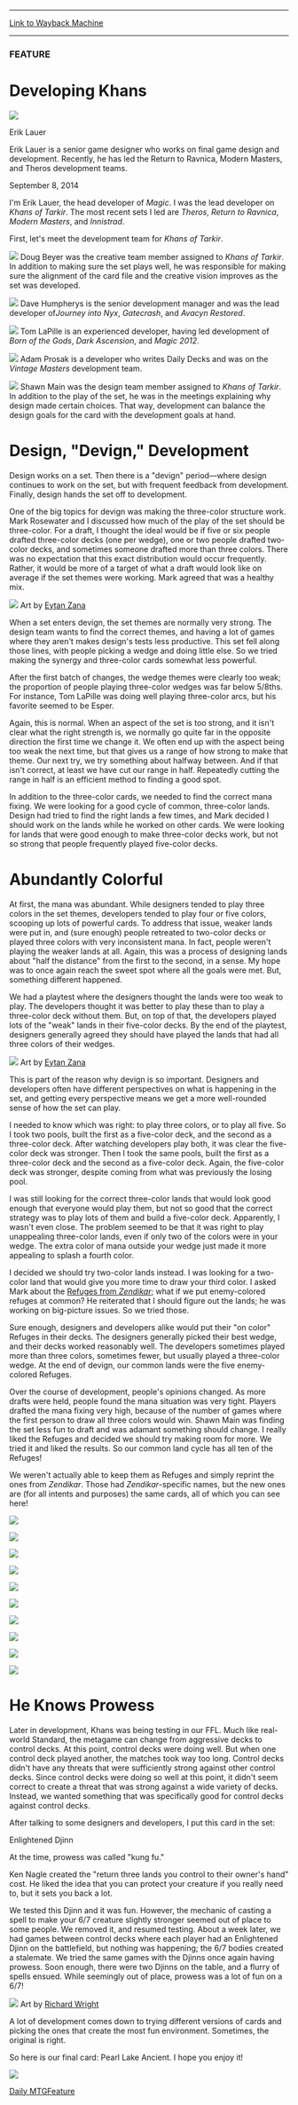 
---
[Link to Wayback Machine](https://web.archive.org/web/20140911031817/http://magic.wizards.com/en/articles/archive/feature/developing-khans-2014-09-08)

[_metadata_:description]:- "Developing the common land cycle and something for the control mirror in Khans of Tarkir."
[_metadata_:generator]:- "Drupal 7 (http://drupal.org)"
[_metadata_:publish_date]:- "2014-09-08"
[_metadata_:title]:- "Developing Khans"
[_metadata_:wayback_capture_timestamp]:- "2014-09-11 03:18:17+00:00"
[_metadata_:wayback_raw_url]:- "https://web.archive.org/web/20140911031817id_/http://magic.wizards.com/en/articles/archive/feature/developing-khans-2014-09-08"
[_metadata_:wayback_url]:- "http://magic.wizards.com/en/articles/archive/feature/developing-khans-2014-09-08"
---





### FEATURE


Developing Khans
================



![](https://media.magic.wizards.com/styles/auth_small/public/images/person/authorpic_eriklauer.jpg)

Erik Lauer

Erik Lauer is a senior game designer who works on final game design and development. Recently, he has led the Return to Ravnica, Modern Masters, and Theros development teams. 


September 8, 2014
 










I'm Erik Lauer, the head developer of *Magic*. I was the lead developer on *Khans of Tarkir*. The most recent sets I led are *Theros*, *Return to Ravnica*, *Modern Masters*, and *Innistrad*.


First, let's meet the development team for *Khans of Tarkir*.


![](https://media.wizards.com/images/magic/daily/features/2014/askl67dfue_beyer.jpg)
Doug Beyer was the creative team member assigned to *Khans of Tarkir*. In addition to making sure the set plays well, he was responsible for making sure the alignment of the card file and the creative vision improves as the set was developed.





![](https://media.wizards.com/images/magic/daily/features/2014/askl67dfue_humpherys.jpg)
Dave Humpherys is the senior development manager and was the lead developer of*Journey into Nyx*, *Gatecrash*, and *Avacyn Restored*.





![](https://media.wizards.com/images/magic/daily/features/2014/askl67dfue_lapille.jpg)
Tom LaPille is an experienced developer, having led development of *Born of the Gods*, *Dark Ascension*, and *Magic 2012*.





![](https://media.wizards.com/images/magic/daily/features/2014/askl67dfue_prozak.jpg)
Adam Prosak is a developer who writes Daily Decks and was on the *Vintage Masters* development team.





![](https://media.wizards.com/images/magic/daily/features/2014/askl67dfue_main.jpg)
Shawn Main was the design team member assigned to *Khans of Tarkir*. In addition to the play of the set, he was in the meetings explaining why design made certain choices. That way, development can balance the design goals for the card with the development goals at hand.





Design, "Devign," Development
=============================


Design works on a set. Then there is a "devign" period—where design continues to work on the set, but with frequent feedback from development. Finally, design hands the set off to development.


One of the big topics for devign was making the three-color structure work. Mark Rosewater and I discussed how much of the play of the set should be three-color. For a draft, I thought the ideal would be if five or six people drafted three-color decks (one per wedge), one or two people drafted two-color decks, and sometimes someone drafted more than three colors. There was no expectation that this exact distribution would occur frequently. Rather, it would be more of a target of what a draft would look like on average if the set themes were working. Mark agreed that was a healthy mix.


![](https://media.wizards.com/images/magic/daily/features/2014/cardart_jfkaeesdf.jpg)
Art by [Eytan Zana](http://gatherer.wizards.com/Pages/Search/Default.aspx?output=spoiler&method=visual&action=advanced&artist=[%22Eytan+Zana%22])


When a set enters devign, the set themes are normally very strong. The design team wants to find the correct themes, and having a lot of games where they aren't makes design's tests less productive. This set fell along those lines, with people picking a wedge and doing little else. So we tried making the synergy and three-color cards somewhat less powerful.


After the first batch of changes, the wedge themes were clearly too weak; the proportion of people playing three-color wedges was far below 5/8ths. For instance, Tom LaPille was doing well playing three-color arcs, but his favorite seemed to be Esper.


Again, this is normal. When an aspect of the set is too strong, and it isn't clear what the right strength is, we normally go quite far in the opposite direction the first time we change it. We often end up with the aspect being too weak the next time, but that gives us a range of how strong to make that theme. Our next try, we try something about halfway between. And if that isn't correct, at least we have cut our range in half. Repeatedly cutting the range in half is an efficient method to finding a good spot.


In addition to the three-color cards, we needed to find the correct mana fixing. We were looking for a good cycle of common, three-color lands. Design had tried to find the right lands a few times, and Mark decided I should work on the lands while he worked on other cards. We were looking for lands that were good enough to make three-color decks work, but not so strong that people frequently played five-color decks.


Abundantly Colorful
===================


At first, the mana was abundant. While designers tended to play three colors in the set themes, developers tended to play four or five colors, scooping up lots of powerful cards. To address that issue, weaker lands were put in, and (sure enough) people retreated to two-color decks or played three colors with very inconsistent mana. In fact, people weren't playing the weaker lands at all. Again, this was a process of designing lands about "half the distance" from the first to the second, in a sense. My hope was to once again reach the sweet spot where all the goals were met. But, something different happened.


We had a playtest where the designers thought the lands were too weak to play. The developers thought it was better to play these than to play a three-color deck without them. But, on top of that, the developers played lots of the "weak" lands in their five-color decks. By the end of the playtest, designers generally agreed they should have played the lands that had all three colors of their wedges.


![](https://media.wizards.com/images/magic/daily/features/2014/cardart_87ejbsdf.jpg)
Art by [Eytan Zana](http://gatherer.wizards.com/Pages/Search/Default.aspx?output=spoiler&method=visual&action=advanced&artist=[%22Eytan+Zana%22])


This is part of the reason why devign is so important. Designers and developers often have different perspectives on what is happening in the set, and getting every perspective means we get a more well-rounded sense of how the set can play.


I needed to know which was right: to play three colors, or to play all five. So I took two pools, built the first as a five-color deck, and the second as a three-color deck. After watching developers play both, it was clear the five-color deck was stronger. Then I took the same pools, built the first as a three-color deck and the second as a five-color deck. Again, the five-color deck was stronger, despite coming from what was previously the losing pool.


I was still looking for the correct three-color lands that would look good enough that everyone would play them, but not so good that the correct strategy was to play lots of them and build a five-color deck. Apparently, I wasn't even close. The problem seemed to be that it was right to play unappealing three-color lands, even if only two of the colors were in your wedge. The extra color of mana outside your wedge just made it more appealing to splash a fourth color.


I decided we should try two-color lands instead. I was looking for a two-color land that would give you more time to draw your third color. I asked Mark about the [Refuges from *Zendikar*](http://gatherer.wizards.com/Pages/Search/Default.aspx?output=spoiler&method=visual&action=advanced&set=+[%22Zendikar%22]&name=+[Refuge]); what if we put enemy-colored refuges at common? He reiterated that I should figure out the lands; he was working on big-picture issues. So we tried those.


Sure enough, designers and developers alike would put their "on color" Refuges in their decks. The designers generally picked their best wedge, and their decks worked reasonably well. The developers sometimes played more than three colors, sometimes fewer, but usually played a three-color wedge. At the end of devign, our common lands were the five enemy-colored Refuges.


Over the course of development, people's opinions changed. As more drafts were held, people found the mana situation was very tight. Players drafted the mana fixing very high, because of the number of games where the first person to draw all three colors would win. Shawn Main was finding the set less fun to draft and was adamant something should change. I really liked the Refuges and decided we should try making room for more. We tried it and liked the results. So our common land cycle has all ten of the Refuges!


We weren't actually able to keep them as Refuges and simply reprint the ones from *Zendikar*. Those had *Zendikar*-specific names, but the new ones are (for all intents and purposes) the same cards, all of which you can see here!




![](https://media.wizards.com/images/magic/tcg/products/ktk/8arg43u984398yf/en_jxwoo59fvy.png)


![](https://media.wizards.com/images/magic/tcg/products/ktk/8arg43u984398yf/en_kx5tq2x0qf.png)




![](https://media.wizards.com/images/magic/tcg/products/ktk/8arg43u984398yf/en_pusvo75pef.png)


![](https://media.wizards.com/images/magic/tcg/products/ktk/8arg43u984398yf/en_37z6pxjevm.png)




![](https://media.wizards.com/images/magic/tcg/products/ktk/8arg43u984398yf/en_jdlkss1bzm.png)


![](https://media.wizards.com/images/magic/tcg/products/ktk/8arg43u984398yf/en_lctyntabx5.png)




![](https://media.wizards.com/images/magic/tcg/products/ktk/8arg43u984398yf/en_nxdkswl3ur.png)


![](https://media.wizards.com/images/magic/tcg/products/ktk/8arg43u984398yf/en_lhzynt0cou.png)




![](https://media.wizards.com/images/magic/tcg/products/ktk/8arg43u984398yf/en_fg237t67ee.png)


![](https://media.wizards.com/images/magic/tcg/products/ktk/8arg43u984398yf/en_agscypux1s.png)





He Knows Prowess
================


Later in development, Khans was being testing in our FFL. Much like real-world Standard, the metagame can change from aggressive decks to control decks. At this point, control decks were doing well. But when one control deck played another, the matches took way too long. Control decks didn't have any threats that were sufficiently strong against other control decks. Since control decks were doing so well at this point, it didn't seem correct to create a threat that was strong against a wide variety of decks. Instead, we wanted something that was specifically good for control decks against control decks.


After talking to some designers and developers, I put this card in the set:


Enlightened Djinn  



At the time, prowess was called "kung fu."


Ken Nagle created the "return three lands you control to their owner's hand" cost. He liked the idea that you can protect your creature if you really need to, but it sets you back a lot.


We tested this Djinn and it was fun. However, the mechanic of casting a spell to make your 6/7 creature slightly stronger seemed out of place to some people. We removed it, and resumed testing. About a week later, we had games between control decks where each player had an Enlightened Djinn on the battlefield, but nothing was happening; the 6/7 bodies created a stalemate. We tried the same games with the Djinns once again having prowess. Soon enough, there were two Djinns on the table, and a flurry of spells ensued. While seemingly out of place, prowess was a lot of fun on a 6/7!


![](https://media.wizards.com/images/magic/daily/features/2014/cardart_jfkajbsdf.jpg)
Art by [Richard Wright](http://gatherer.wizards.com/Pages/Search/Default.aspx?output=spoiler&method=visual&action=advanced&artist=[%22Richard+Wright%22])


A lot of development comes down to trying different versions of cards and picking the ones that create the most fun environment. Sometimes, the original is right.


So here is our final card: Pearl Lake Ancient. I hope you enjoy it!


![](https://media.wizards.com/images/magic/tcg/products/ktk/8arg43u984398yf/en_x4p59deuyk.png)

[Daily MTG](/en/tags/daily-mtg)[Feature](/en/tags/feature)





 
 




  







